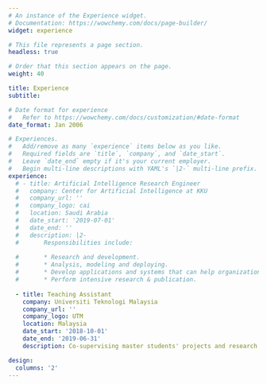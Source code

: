 ```yaml
---
# An instance of the Experience widget.
# Documentation: https://wowchemy.com/docs/page-builder/
widget: experience

# This file represents a page section.
headless: true

# Order that this section appears on the page.
weight: 40

title: Experience
subtitle:

# Date format for experience
#   Refer to https://wowchemy.com/docs/customization/#date-format
date_format: Jan 2006

# Experiences.
#   Add/remove as many `experience` items below as you like.
#   Required fields are `title`, `company`, and `date_start`.
#   Leave `date_end` empty if it's your current employer.
#   Begin multi-line descriptions with YAML's `|2-` multi-line prefix.
experience:
  # - title: Artificial Intelligence Research Engineer
  #   company: Center for Artificial Intelligence at KKU
  #   company_url: ''
  #   company_logo: cai
  #   location: Saudi Arabia
  #   date_start: '2019-07-01'
  #   date_end: ''
  #   description: |2-
  #       Responsibilities include:
        
  #       * Research and development.
  #       * Analysis, modeling and deploying.
  #       * Develop applications and systems that can help organizations increase efficiency.
  #       * Perform intensive research & publication.
        
  - title: Teaching Assistant
    company: Universiti Teknologi Malaysia
    company_url: ''
    company_logo: UTM
    location: Malaysia
    date_start: '2018-10-01'
    date_end: '2019-06-31'
    description: Co-supervising master students' projects and research in the fields of AI.

design:
  columns: '2'
---
```

